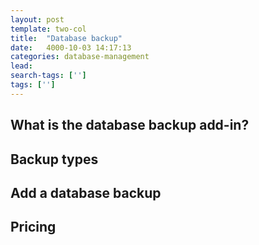 ```yaml
---
layout: post
template: two-col
title:  "Database backup"
date:   4000-10-03 14:17:13
categories: database-management
lead: 
search-tags: ['']
tags: ['']
---
```


## What is the database backup add-in?
## Backup types
## Add a database backup
## Pricing